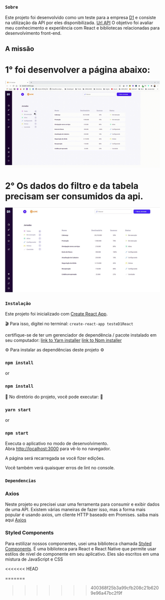 ### `Sobre`

Este projeto foi desenvolvido como um teste para a empresa [D1](https://d1.cx/) e consiste na utilização da API por eles disponibilizada. [Url API](https://api-d1-test.herokuapp.com/api/filter)
O objetivo foi avaliar meu conhecimento e experiência com React e bibliotecas relacionadas para desenvolvimento front-end.

## A missão 

# 1° foi desenvolver a página abaixo:

![Print](videoFinal.gif)

# 2° Os dados do filtro e da tabela precisam ser consumidos da api.

![Print](screenShoot.jpeg)

### `Instalação`

Este projeto foi inicializado com [Create React App](https://github.com/facebook/create-react-app).

🎬 Para isso, digitei no terminal: `create-react-app testeD1React`

certifique-se de ter um gerenciador de dependência / pacote instalado em seu computador:
 [link to Yarn installer](https://yarnpkg.com/getting-started/install)
[link to Npm installer](https://docs.npmjs.com/downloading-and-installing-node-js-and-npm)

⚙ Para instalar as dependências deste projeto ⚙

### `npm install` 
or 
### `npm install`

🚀 No diretório do projeto, você pode executar: 🚀

### `yarn start`
or
### `npm start`


Executa o aplicativo no modo de desenvolvimento.<br />
Abra [http://localhost:3000](http://localhost:3000) para vê-lo no navegador.

A página será recarregada se você fizer edições.<br />

Você também verá quaisquer erros de lint no console.

### `Dependencias`


### Axios
Neste projeto eu precisei usar uma ferramenta para consumir e exibir dados de uma API. Existem várias maneiras de fazer isso, mas a forma mais popular é usando axios, um cliente HTTP baseado em Promises.
saiba mais aqui [Axios](https://www.npmjs.com/package/axios)


### Styled Components
Para estilizar nossos componentes, usei uma biblioteca chamada [Styled Components](https://styled-components.com/docs/basics). 
É uma biblioteca para React e React Native que permite usar estilos de nível de componente em seu aplicativo. Eles são escritos em uma mistura de JavaScript e CSS



<<<<<<< HEAD









=======
>>>>>>> 400368f25b3a99cfb208c21b6209e96a47bc2f9f









